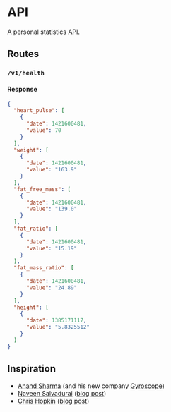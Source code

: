 # API

A personal statistics API.

## Routes

### `/v1/health`

#### Response

```json
{
  "heart_pulse": [
    {
      "date": 1421600481,
      "value": 70
    }
  ],
  "weight": [
    {
      "date": 1421600481,
      "value": "163.9"
    }
  ],
  "fat_free_mass": [
    {
      "date": 1421600481,
      "value": "139.0"
    }
  ],
  "fat_ratio": [
    {
      "date": 1421600481,
      "value": "15.19"
    }
  ],
  "fat_mass_ratio": [
    {
      "date": 1421600481,
      "value": "24.89"
    }
  ],
  "height": [
    {
      "date": 1385171117,
      "value": "5.8325512"
    }
  ]
}

```

## Inspiration

* [Anand Sharma](http://aprilzero.com/) (and his new company [Gyroscope](https://gyrosco.pe))
* [Naveen Salvadurai](http://api.naveen.com/) ([blog post](http://x.naveen.com/post/51808692792/a-personal-api))
* [Chris Hopkin](https://github.com/hopkinschris/dashboard) ([blog post](http://blog.hopkins.io/2013/06/08/personal-api/))
